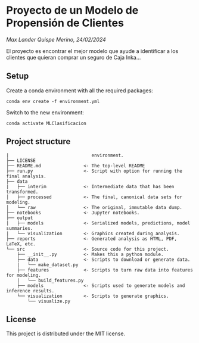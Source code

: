 # Proyecto de un Modelo de Propensión de Clientes

*Max Lander Quispe Merino, 24/02/2024*

El proyecto es encontrar el mejor modelo que ayude a identificar a los clientes que quieran comprar un seguro de Caja Inka...

## Setup

Create a conda environment with all the required packages: 
```
conda env create -f environment.yml
```
Switch to the new environment:
```
conda activate MLClasificacion
```


## Project structure
```├── environment.yml          <- The conda file for reproducing the analysis
|                               environment. 
├── LICENSE
├── README.md                <- The top-level README
├── run.py                   <- Script with option for running the final analysis.
├── data
|   ├── interim              <- Intermediate data that has been transformed.
│   ├── processed            <- The final, canonical data sets for modeling.
│   └── raw                  <- The original, immutable data dump.
├── notebooks                <- Jupyter notebooks.
├── output             
|   ├── models               <- Serialized models, predictions, model summaries.
|   └── visualization        <- Graphics created during analysis.
├── reports                  <- Generated analysis as HTML, PDF, LaTeX, etc.
└── src                      <- Source code for this project.
    ├── __init__.py          <- Makes this a python module.
    ├── data                 <- Scripts to download or generate data.
    |   └── make_dataset.py  
    ├── features             <- Scripts to turn raw data into features for modeling.
    |   └── build_features.py  
    ├── models               <- Scripts used to generate models and inference results.
    └── visualization        <- Scripts to generate graphics.
        └── visualize.py
```
    
## License

This project is distributed under the  MIT license.